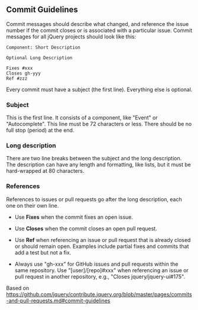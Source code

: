 ## Commit Guidelines

Commit messages should describe what changed, and reference the issue number if the commit closes or is associated with a particular issue. Commit messages for all jQuery projects should look like this:

```
Component: Short Description

Optional Long Description

Fixes #xxx
Closes gh-yyy
Ref #zzz
```

Every commit must have a subject (the first line). Everything else is optional.

### Subject

This is the first line. It consists of a component, like "Event" or "Autocomplete". This line must be 72 characters or less. There should be no full stop (period) at the end.

### Long description

There are two line breaks between the subject and the long description. The description can have any length and formatting, like lists, but it must be hard-wrapped at 80 characters.

### References

References to issues or pull requests go after the long description, each one on their own line.

* Use **Fixes** when the commit fixes an open issue.

* Use **Closes** when the commit closes an open pull request.

* Use **Ref** when referencing an issue or pull request that is already closed or should remain open. Examples include partial fixes and commits that add a test but not a fix.

* Always use "gh-xxx" for GitHub issues and pull requests within the same repository. Use "\[user\]/\[repo\]#xxx" when referencing an issue or pull request in another repository, e.g., "Closes jquery/jquery-ui#175".

Based on https://github.com/jquery/contribute.jquery.org/blob/master/pages/commits-and-pull-requests.md#commit-guidelines
